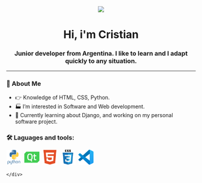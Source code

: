 <div id = "header" align = "center">
    <img src="https://media3.giphy.com/media/wwg1suUiTbCY8H8vIA/giphy.gif?cid=ecf05e47qm2bsqobf5goa4xp441yyqnq9anuwyinsvs5c323&rid=giphy.gif" width="200" />
    <h1 align = "center">Hi, i'm Cristian</h1>
    <h3 align = "center"> Junior developer from Argentina. I like to learn and I adapt quickly to any situation.</h3>
</div>

---
### 📜 About Me

- 👉 Knowledge of HTML, CSS, Python.
- 🏭 I’m interested in Software and Web development.
- 📝 Currently learning about Django, and working on my personal software project.

<div align = "left">
    <h3>🛠 Laguages and tools:</h3>
    <div>
        <img src="https://raw.githubusercontent.com/devicons/devicon/1119b9f84c0290e0f0b38982099a2bd027a48bf1/icons/python/python-original-wordmark.svg" title = "Python" alt="Python" width = "40" height = "40"/>&nbsp;
        <img src="https://raw.githubusercontent.com/devicons/devicon/1119b9f84c0290e0f0b38982099a2bd027a48bf1/icons/qt/qt-original.svg" title = "PyQt6" alt="PyQt" width = "40" height = "40"/>&nbsp;
        <img src="https://raw.githubusercontent.com/devicons/devicon/1119b9f84c0290e0f0b38982099a2bd027a48bf1/icons/html5/html5-plain.svg" title = "HTML5" alt="HTML" width = "40" height = "40"/>&nbsp;
        <img src="https://raw.githubusercontent.com/devicons/devicon/1119b9f84c0290e0f0b38982099a2bd027a48bf1/icons/css3/css3-original-wordmark.svg" title = "CSS3" alt="CSS" width = "40" height = "40"/>&nbsp;
        <img src="https://raw.githubusercontent.com/devicons/devicon/1119b9f84c0290e0f0b38982099a2bd027a48bf1/icons/vscode/vscode-original.svg" title = "VSCODE" alt="VSCODE" width = "40" height = "40"/>&nbsp;



    </div>

</div>
